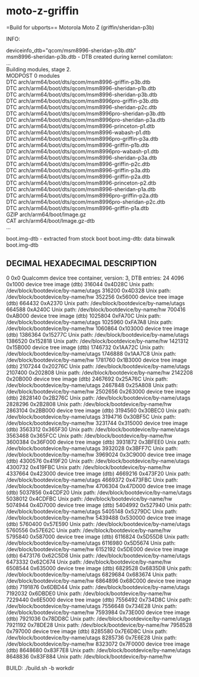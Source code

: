# moto-z-griffin
=Build for ubports==
Motorola Moto Z (griffin/sheridan-p3b)

INFO:

deviceinfo_dtb="qcom/msm8996-sheridan-p3b.dtb"  
msm8996-sheridan-p3b.dtb - DTB created during kernel comilaton:  
...  
Building modules, stage 2.  
  MODPOST 0 modules  
  DTC     arch/arm64/boot/dts/qcom/msm8996-griffin-p3b.dtb  
  DTC     arch/arm64/boot/dts/qcom/msm8996-sheridan-p1b.dtb  
  DTC     arch/arm64/boot/dts/qcom/msm8996-sheridan-p3b.dtb  
  DTC     arch/arm64/boot/dts/qcom/msm8996pro-griffin-p3b.dtb  
  DTC     arch/arm64/boot/dts/qcom/msm8996-sheridan-p2c.dtb  
  DTC     arch/arm64/boot/dts/qcom/msm8996pro-sheridan-p3b.dtb  
  DTC     arch/arm64/boot/dts/qcom/msm8996pro-sheridan-p3a.dtb  
  DTC     arch/arm64/boot/dts/qcom/msm8996-princeton-p1.dtb  
  DTC     arch/arm64/boot/dts/qcom/msm8996-wabash-p1.dtb  
  DTC     arch/arm64/boot/dts/qcom/msm8996pro-griffin-p3a.dtb  
  DTC     arch/arm64/boot/dts/qcom/msm8996-griffin-p1b.dtb  
  DTC     arch/arm64/boot/dts/qcom/msm8996pro-wabash-p1.dtb  
  DTC     arch/arm64/boot/dts/qcom/msm8996-sheridan-p3a.dtb  
  DTC     arch/arm64/boot/dts/qcom/msm8996-griffin-p2c.dtb  
  DTC     arch/arm64/boot/dts/qcom/msm8996-griffin-p3a.dtb  
  DTC     arch/arm64/boot/dts/qcom/msm8996-griffin-p2a.dtb  
  DTC     arch/arm64/boot/dts/qcom/msm8996-princeton-p2.dtb  
  DTC     arch/arm64/boot/dts/qcom/msm8996-sheridan-p1a.dtb  
  DTC     arch/arm64/boot/dts/qcom/msm8996pro-griffin-p2a.dtb  
  DTC     arch/arm64/boot/dts/qcom/msm8996pro-sheridan-p2c.dtb  
  DTC     arch/arm64/boot/dts/qcom/msm8996-griffin-p1a.dtb  
  GZIP    arch/arm64/boot/Image.gz  
  CAT     arch/arm64/boot/Image.gz-dtb  
...  
  
  
  
boot.img-dtb - extracted from stock boot
boot.img-dtb: data
binwalk boot.img-dtb 

DECIMAL       HEXADECIMAL     DESCRIPTION
--------------------------------------------------------------------------------
0             0x0             Qualcomm device tree container, version: 3, DTB entries: 24
4096          0x1000          device tree image (dtb)
316044        0x4D28C         Unix path: /dev/block/bootdevice/by-name/utags
316200        0x4D328         Unix path: /dev/block/bootdevice/by-name/hw
352256        0x56000         device tree image (dtb)
664432        0xA2370         Unix path: /dev/block/bootdevice/by-name/utags
664588        0xA240C         Unix path: /dev/block/bootdevice/by-name/hw
700416        0xAB000         device tree image (dtb)
1025804       0xFA70C         Unix path: /dev/block/bootdevice/by-name/utags
1025960       0xFA7A8         Unix path: /dev/block/bootdevice/by-name/hw
1060864       0x103000        device tree image (dtb)
1386364       0x15277C        Unix path: /dev/block/bootdevice/by-name/utags
1386520       0x152818        Unix path: /dev/block/bootdevice/by-name/hw
1421312       0x15B000        device tree image (dtb)
1746732       0x1AA72C        Unix path: /dev/block/bootdevice/by-name/utags
1746888       0x1AA7C8        Unix path: /dev/block/bootdevice/by-name/hw
1781760       0x1B3000        device tree image (dtb)
2107244       0x20276C        Unix path: /dev/block/bootdevice/by-name/utags
2107400       0x202808        Unix path: /dev/block/bootdevice/by-name/hw
2142208       0x20B000        device tree image (dtb)
2467692       0x25A76C        Unix path: /dev/block/bootdevice/by-name/utags
2467848       0x25A808        Unix path: /dev/block/bootdevice/by-name/hw
2502656       0x263000        device tree image (dtb)
2828140       0x2B276C        Unix path: /dev/block/bootdevice/by-name/utags
2828296       0x2B2808        Unix path: /dev/block/bootdevice/by-name/hw
2863104       0x2BB000        device tree image (dtb)
3194560       0x30BEC0        Unix path: /dev/block/bootdevice/by-name/utags
3194716       0x30BF5C        Unix path: /dev/block/bootdevice/by-name/hw
3231744       0x315000        device tree image (dtb)
3563312       0x365F30        Unix path: /dev/block/bootdevice/by-name/utags
3563468       0x365FCC        Unix path: /dev/block/bootdevice/by-name/hw
3600384       0x36F000        device tree image (dtb)
3931872       0x3BFEE0        Unix path: /dev/block/bootdevice/by-name/utags
3932028       0x3BFF7C        Unix path: /dev/block/bootdevice/by-name/hw
3969024       0x3C9000        device tree image (dtb)
4300576       0x419F20        Unix path: /dev/block/bootdevice/by-name/utags
4300732       0x419FBC        Unix path: /dev/block/bootdevice/by-name/hw
4337664       0x423000        device tree image (dtb)
4669216       0x473F20        Unix path: /dev/block/bootdevice/by-name/utags
4669372       0x473FBC        Unix path: /dev/block/bootdevice/by-name/hw
4706304       0x47D000        device tree image (dtb)
5037856       0x4CDF20        Unix path: /dev/block/bootdevice/by-name/utags
5038012       0x4CDFBC        Unix path: /dev/block/bootdevice/by-name/hw
5074944       0x4D7000        device tree image (dtb)
5404992       0x527940        Unix path: /dev/block/bootdevice/by-name/utags
5405148       0x5279DC        Unix path: /dev/block/bootdevice/by-name/hw
5439488       0x530000        device tree image (dtb)
5760400       0x57E590        Unix path: /dev/block/bootdevice/by-name/utags
5760556       0x57E62C        Unix path: /dev/block/bootdevice/by-name/hw
5795840       0x587000        device tree image (dtb)
6116824       0x5D55D8        Unix path: /dev/block/bootdevice/by-name/utags
6116980       0x5D5674        Unix path: /dev/block/bootdevice/by-name/hw
6152192       0x5DE000        device tree image (dtb)
6473176       0x62C5D8        Unix path: /dev/block/bootdevice/by-name/utags
6473332       0x62C674        Unix path: /dev/block/bootdevice/by-name/hw
6508544       0x635000        device tree image (dtb)
6829528       0x6835D8        Unix path: /dev/block/bootdevice/by-name/utags
6829684       0x683674        Unix path: /dev/block/bootdevice/by-name/hw
6864896       0x68C000        device tree image (dtb)
7191876       0x6DBD44        Unix path: /dev/block/bootdevice/by-name/utags
7192032       0x6DBDE0        Unix path: /dev/block/bootdevice/by-name/hw
7229440       0x6E5000        device tree image (dtb)
7556492       0x734D8C        Unix path: /dev/block/bootdevice/by-name/utags
7556648       0x734E28        Unix path: /dev/block/bootdevice/by-name/hw
7593984       0x73E000        device tree image (dtb)
7921036       0x78DD8C        Unix path: /dev/block/bootdevice/by-name/utags
7921192       0x78DE28        Unix path: /dev/block/bootdevice/by-name/hw
7958528       0x797000        device tree image (dtb)
8285580       0x7E6D8C        Unix path: /dev/block/bootdevice/by-name/utags
8285736       0x7E6E28        Unix path: /dev/block/bootdevice/by-name/hw
8323072       0x7F0000        device tree image (dtb)
8648680       0x83F7E8        Unix path: /dev/block/bootdevice/by-name/utags
8648836       0x83F884        Unix path: /dev/block/bootdevice/by-name/hw



BUILD:
./build.sh -b workdir
